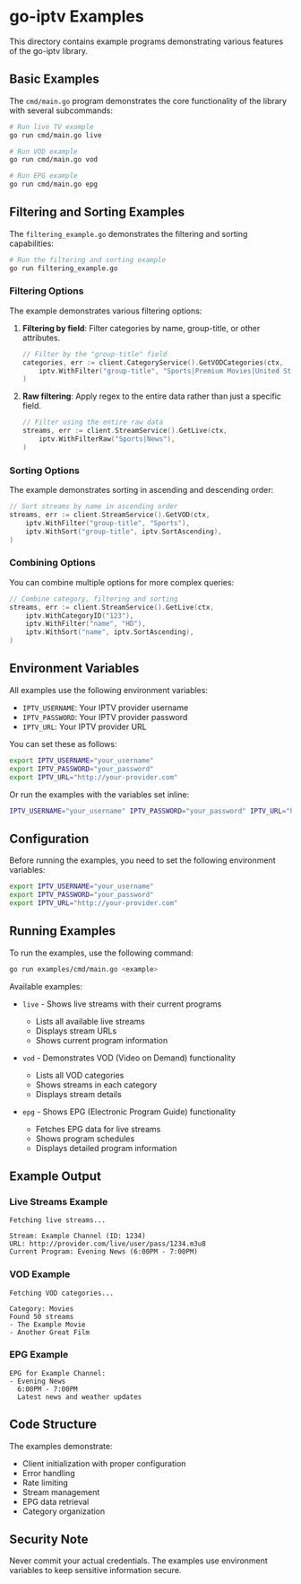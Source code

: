 # go-iptv Examples

This directory contains example programs demonstrating various features of the go-iptv library.

## Basic Examples

The `cmd/main.go` program demonstrates the core functionality of the library with several subcommands:

```bash
# Run live TV example
go run cmd/main.go live

# Run VOD example
go run cmd/main.go vod

# Run EPG example
go run cmd/main.go epg
```

## Filtering and Sorting Examples

The `filtering_example.go` demonstrates the filtering and sorting capabilities:

```bash
# Run the filtering and sorting example
go run filtering_example.go
```

### Filtering Options

The example demonstrates various filtering options:

1. **Filtering by field**: Filter categories by name, group-title, or other attributes.

   ```go
   // Filter by the "group-title" field
   categories, err := client.CategoryService().GetVODCategories(ctx,
       iptv.WithFilter("group-title", "Sports|Premium Movies|United States.*|USA"),
   )
   ```

2. **Raw filtering**: Apply regex to the entire data rather than just a specific field.
   ```go
   // Filter using the entire raw data
   streams, err := client.StreamService().GetLive(ctx,
       iptv.WithFilterRaw("Sports|News"),
   )
   ```

### Sorting Options

The example demonstrates sorting in ascending and descending order:

```go
// Sort streams by name in ascending order
streams, err := client.StreamService().GetVOD(ctx,
    iptv.WithFilter("group-title", "Sports"),
    iptv.WithSort("group-title", iptv.SortAscending),
)
```

### Combining Options

You can combine multiple options for more complex queries:

```go
// Combine category, filtering and sorting
streams, err := client.StreamService().GetLive(ctx,
    iptv.WithCategoryID("123"),
    iptv.WithFilter("name", "HD"),
    iptv.WithSort("name", iptv.SortAscending),
)
```

## Environment Variables

All examples use the following environment variables:

- `IPTV_USERNAME`: Your IPTV provider username
- `IPTV_PASSWORD`: Your IPTV provider password
- `IPTV_URL`: Your IPTV provider URL

You can set these as follows:

```bash
export IPTV_USERNAME="your_username"
export IPTV_PASSWORD="your_password"
export IPTV_URL="http://your-provider.com"
```

Or run the examples with the variables set inline:

```bash
IPTV_USERNAME="your_username" IPTV_PASSWORD="your_password" IPTV_URL="http://your-provider.com" go run filtering_example.go
```

## Configuration

Before running the examples, you need to set the following environment variables:

```bash
export IPTV_USERNAME="your_username"
export IPTV_PASSWORD="your_password"
export IPTV_URL="http://your-provider.com"
```

## Running Examples

To run the examples, use the following command:

```bash
go run examples/cmd/main.go <example>
```

Available examples:

- `live` - Shows live streams with their current programs

  - Lists all available live streams
  - Displays stream URLs
  - Shows current program information

- `vod` - Demonstrates VOD (Video on Demand) functionality

  - Lists all VOD categories
  - Shows streams in each category
  - Displays stream details

- `epg` - Shows EPG (Electronic Program Guide) functionality
  - Fetches EPG data for live streams
  - Shows program schedules
  - Displays detailed program information

## Example Output

### Live Streams Example

```
Fetching live streams...

Stream: Example Channel (ID: 1234)
URL: http://provider.com/live/user/pass/1234.m3u8
Current Program: Evening News (6:00PM - 7:00PM)
```

### VOD Example

```
Fetching VOD categories...

Category: Movies
Found 50 streams
- The Example Movie
- Another Great Film
```

### EPG Example

```
EPG for Example Channel:
- Evening News
  6:00PM - 7:00PM
  Latest news and weather updates
```

## Code Structure

The examples demonstrate:

- Client initialization with proper configuration
- Error handling
- Rate limiting
- Stream management
- EPG data retrieval
- Category organization

## Security Note

Never commit your actual credentials. The examples use environment variables to keep sensitive information secure.
